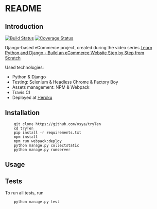 # README

## Introduction

[![Build Status](https://travis-ci.org/osya/tryTen.svg)](https://travis-ci.org/osya/tryTen) [![Coverage Status](https://coveralls.io/repos/github/osya/tryTen/badge.svg?branch=master)](https://coveralls.io/github/osya/tryTen?branch=master)

Django-based eCommerce project, created during the video series [Learn Python and Django - Build an eCommerce Website Step by Step from Scratch](https://www.youtube.com/watch?v=9Wbfk16jEOk)

Used technologies:

- Python & Django
- Testing: Selenium & Headless Chrome & Factory Boy
- Assets management: NPM & Webpack
- Travis CI
- Deployed at [Heroku](https://tryten.herokuapp.com/)

## Installation

```shell
    git clone https://github.com/osya/tryTen
    cd tryTen
    pip install -r requirements.txt
    npm install
    npm run webpack:deploy
    python manage.py collectstatic
    python manage.py runserver
```

## Usage

## Tests

To run all tests, run

```shell
    python manage.py test
```
